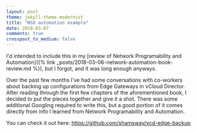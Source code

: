 ```yaml
---
layout: post
theme: jekyll-theme-modernist
title: "NSX automation example"
date: 2018-03-07
comments: true
crosspost_to_medium: false
---
```


I'd intended to include this in my [review of Network Programability and Automation]({% link _posts/2018-03-06-network-automation-book-review.md %}), but I forgot, and it was long enough anyways.

Over the past few months I've had some conversations with co-workers about backing up configurations from Edge Gateways in vCloud Director. After reading through the first few chapters of the aforementioned book, I decided to put the pieces together and give it a shot. There was some additional Googling required to write this, but a good portion of it comes directly from info I learned from Network Programability and Automation.

You can check it out here: https://github.com/shamsway/vcd-edge-backup
